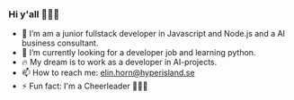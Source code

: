 ### Hi y'all 🙋🏼‍♀️

- 🔭 I’m am a junior fullstack developer in Javascript and Node.js and a AI business consultant.
- 🌱 I’m currently looking for a developer job and learning python.
- 🔥 My dream is to work as a developer in AI-projects.
- 📫 How to reach me: elin.horn@hyperisland.se
- ⚡ Fun fact: I'm a Cheerleader 🤸🏼‍♀️ 
